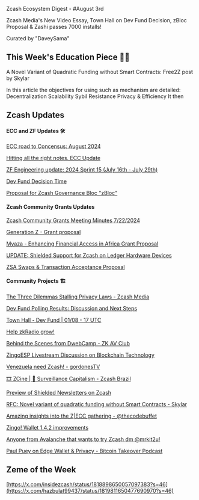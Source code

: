  Zcash Ecosystem Digest - #August 3rd

Zcash Media's New Video Essay, Town Hall on Dev Fund Decision, zBloc Proposal & Zashi passes 7000 installs! 

Curated by "DaveySama" 



## This Week's Education Piece 👩‍🏫

A Novel Variant of Quadratic Funding without Smart Contracts: Free2Z post by Skylar 

In this article the objectives for using such as mechanism are detailed: Decentralization Scalability Sybil Resistance Privacy & Efficiency 
It then 


## Zcash Updates


#### ECC and ZF Updates 🛠️

[ECC road to Concensus: August 2024](https://x.com/electriccoinco/status/1819074950021431767?s=46) 

[Hitting all the right notes. ECC Update](https://forum.zcashcommunity.com/t/hitting-all-the-right-notes-ecc-update/48458/1)

[ZF Engineering update: 2024 Sprint 15 (July 16th - July 29th)](https://forum.zcashcommunity.com/t/zf-engineering-update-2024-sprint-15-july-16th-july-29th/48440)

[Dev Fund Decision Time](https://forum.zcashcommunity.com/t/dev-fund-decision-time/48231)

[Proposal for Zcash Governance Bloc "zBloc"](https://x.com/jswihart/status/1819513162196033604)


#### Zcash Community Grants Updates

[Zcash Community Grants Meeting Minutes 7/22/2024](https://forum.zcashcommunity.com/t/zcash-community-grants-meeting-minutes-7-22-2024/48437) 

[Generation Z - Grant proposal](https://forum.zcashcommunity.com/t/generation-z-grant-proposal/48434/1) 

[Myaza - Enhancing Financial Access in Africa Grant Proposal](https://forum.zcashcommunity.com/t/myaza-enhancing-financial-access-in-africa/48455)

[UPDATE: Shielded Support for Zcash on Ledger Hardware Devices](https://forum.zcashcommunity.com/t/official-shielded-support-for-zcash-in-ledger-hw-wallet/45965/106)

[ZSA Swaps & Transaction Acceptance Proposal](https://forum.zcashcommunity.com/t/zcash-shielded-asset-swaps-and-transaction-acceptance/48432)


#### Community Projects 🏗️

[The Three Dilemmas Stalling Privacy Laws - Zcash Media](https://www.youtube.com/watch?v=PKd4Y2HNxUE) 

[Dev Fund Polling Results: Discussion and Next Steps](https://forum.zcashcommunity.com/t/dev-fund-polling-results-discussion-and-next-steps/48314)

[Town Hall - Dev Fund | 01/08 - 17 UTC](https://forum.zcashcommunity.com/t/town-hall-dev-fund-01-08-17-utc/48438)

[Help zkRadio grow!](https://x.com/zkradioz/status/1819050621829632037)

[Behind the Scenes from DwebCamp - ZK AV Club](https://x.com/AdjyLeak/status/1819725876873101766)

[ZingoESP Livestream Discussion on Blockchain Technology](https://x.com/ZingoLabEsp/status/1819773240384098768)

[Venezuela need Zcash! - gordonesTV](https://forum.zcashcommunity.com/t/venezuela-needs-zcash/48462)

[🎞️ ZCine | 🔐 Surveillance Capitalism - Zcash Brazil](https://x.com/zcashbrazil/status/1819483250609606845)

[Preview of Shielded Newsletters on Zcash](https://www.youtube.com/watch?v=sjcvly54bVs)

[RFC: Novel variant of quadratic funding without Smart Contracts - Skylar](https://free2z.com/skylar/zpage/rfc-a-novel-variant-of-quadratic-funding-without-smart-contracts)

[Amazing insights into the Z|ECC gathering - @thecodebuffet](https://x.com/free2zcash/status/1817656241705173066) 

[Zingo! Wallet 1.4.2 improvements](https://x.com/ZingoLabs/status/1819050575117361207)

[Anyone from Avalanche that wants to try Zcash dm @mrkit2u!](https://x.com/mrkit2u/status/1818620373144932506)

[Paul Puey on Edge Wallet & Privacy - Bitcoin Takeover Podcast](https://www.youtube.com/live/NRYFjS8UT1M)




## Zeme of the Week

[https://x.com/insidezcash/status/1818898650057097383?s=46](https://x.com/hazbulat99437/status/1819811650477690970?s=46) 
